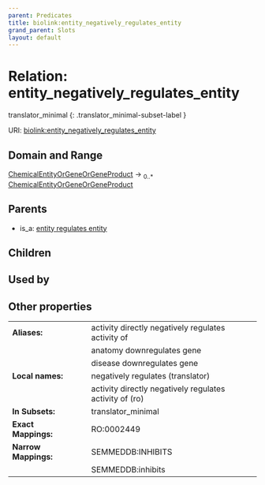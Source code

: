 ```yaml
---
parent: Predicates
title: biolink:entity_negatively_regulates_entity
grand_parent: Slots
layout: default
---
```


# Relation: entity_negatively_regulates_entity

translator_minimal
{: .translator_minimal-subset-label }




URI: [biolink:entity_negatively_regulates_entity](https://w3id.org/biolink/vocab/entity_negatively_regulates_entity)

## Domain and Range

[ChemicalEntityOrGeneOrGeneProduct](ChemicalEntityOrGeneOrGeneProduct.md) ->  <sub>0..\*</sub> [ChemicalEntityOrGeneOrGeneProduct](ChemicalEntityOrGeneOrGeneProduct.md)

## Parents

 *  is_a: [entity regulates entity](entity_regulates_entity.md)

## Children


## Used by


## Other properties

|  |  |  |
| --- | --- | --- |
| **Aliases:** | | activity directly negatively regulates activity of |
|  | | anatomy downregulates gene |
|  | | disease downregulates gene |
| **Local names:** | | negatively regulates (translator) |
|  | | activity directly negatively regulates activity of (ro) |
| **In Subsets:** | | translator_minimal |
| **Exact Mappings:** | | RO:0002449 |
| **Narrow Mappings:** | | SEMMEDDB:INHIBITS |
|  | | SEMMEDDB:inhibits |

